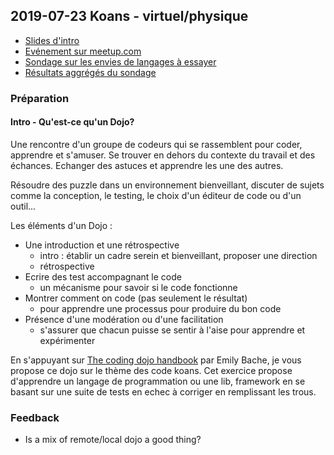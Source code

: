
## 2019-07-23 Koans - virtuel/physique

* [Slides d'intro](https://slides.com/marcwaiwai/coding-dojo#/)
* [Evénement sur meetup.com](https://www.meetup.com/Software-Crafters-Strasbourg/events/263106483/)
* [Sondage sur les envies de langages à essayer](https://frama.link/swcraftkoans)
* [Résultats aggrégés du sondage](https://frama.link/swcraftkoanspoll)

### Préparation

#### Intro - Qu'est-ce qu'un Dojo?

Une rencontre d'un groupe de codeurs qui se rassemblent pour coder, apprendre et s'amuser. Se trouver
en dehors du contexte du travail et des échances. Echanger des astuces et apprendre les une des autres.

Résoudre des puzzle dans un environnement bienveillant, discuter de sujets comme la conception, le testing,
le choix d'un éditeur de code ou d'un outil...

Les éléments d'un Dojo :

* Une introduction et une rétrospective
  * intro : établir un cadre serein et bienveillant, proposer une direction
  * rétrospective
* Ecrire des test accompagnant le code
  * un mécanisme pour savoir si le code fonctionne
* Montrer comment on code (pas seulement le résultat)
  * pour apprendre une processus pour produire du bon code  
* Présence d'une modération ou d'une facilitation
  * s'assurer que chacun puisse se sentir à l'aise pour apprendre et expérimenter

En s'appuyant sur [The coding dojo handbook](https://leanpub.com/codingdojohandbook) par Emily Bache, 
je vous propose ce dojo sur le thème des code koans. Cet exercice propose d'apprendre un langage 
de programmation ou une lib, framework en se basant sur une suite de tests en echec à corriger en 
remplissant les trous.


### Feedback

* Is a mix of remote/local dojo a good thing?

